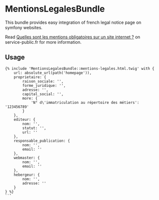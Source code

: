 # MentionsLegalesBundle
This bundle provides easy integration of french legal notice page on symfony websites.

Read [Quelles sont les mentions obligatoires sur un site internet ?](https://www.service-public.fr/professionnels-entreprises/vosdroits/F31228)
on service-public.fr for more information.

## Usage
```twig
{% include 'MentionsLegalesBundle::mentions-legales.html.twig' with {
    url: absolute_url(path('homepage')),
    proprietaire: {
        raison_sociale: '',
        forme_juridique: '',
        adresse: '',
        capital_social: '',
        more: {
            'N° d\'immatriculation au répertoire des métiers': '123456789'
        }
    },
    editeur: {
        nom: '',
        statut: '',
        url: ''
    },
    responsable_publication: {
        nom: '',
        email: ''
    },
    webmaster: {
        nom: '',
        email: ''
    },
    hebergeur: {
        nom: '',
        adresse: ''
    }
} %}
``̀`
